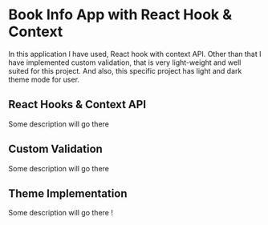 # Book Info App with React Hook & Context 
In this application I have used, React hook with context API. Other than that I have implemented custom validation, that is very light-weight and well suited for this project. And also, this specific project has light and dark theme mode for user.

## React Hooks & Context API
Some description will go there 

## Custom Validation 
Some description will go there 

## Theme Implementation 
Some description will go there ! 

